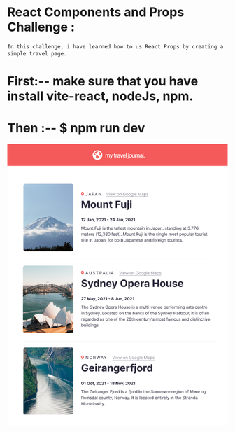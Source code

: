 # React Components and Props Challenge :

	In this challenge, i have learned how to us React Props by creating a simple travel page.

# First:-- make sure that you have install vite-react, nodeJs, npm.

# Then :-- $ npm run dev



![Design preview for challenge](./public/images/design.png)
